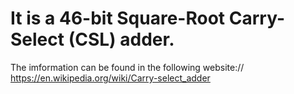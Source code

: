 # It is a 46-bit Square-Root Carry-Select (CSL) adder.
  The imformation can be found in the following website://
  https://en.wikipedia.org/wiki/Carry-select_adder
